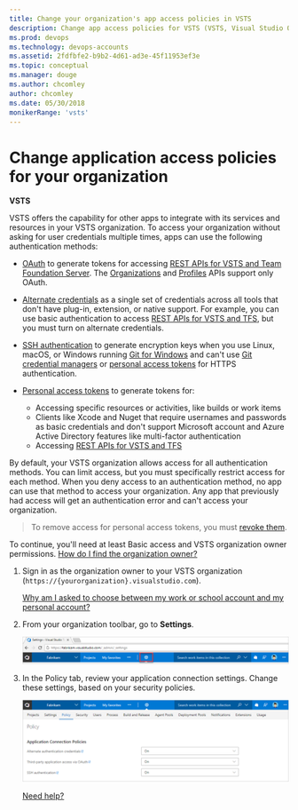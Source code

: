 ```yaml
---
title: Change your organization's app access policies in VSTS 
description: Change app access policies for VSTS (VSTS, Visual Studio Online, VSO)
ms.prod: devops
ms.technology: devops-accounts
ms.assetid: 2fdfbfe2-b9b2-4d61-ad3e-45f11953ef3e
ms.topic: conceptual
ms.manager: douge
ms.author: chcomley
author: chcomley
ms.date: 05/30/2018
monikerRange: 'vsts'
---
```


# Change application access policies for your organization

**VSTS**

VSTS offers the capability for other apps to integrate with its services and resources in your VSTS organization. To access your organization without asking for user credentials multiple times, apps can use the following authentication methods:

* [OAuth](../../integrate/get-started/authentication/oauth.md) to generate tokens for accessing [REST APIs for VSTS and Team Foundation Server](../../integrate/get-started/rest/basics.md). The [Organizations](../../integrate/api/shared/organizations.md) and [Profiles](../../integrate/api/shared/profiles.md) APIs support only OAuth.

* [Alternate credentials](../../git/auth-overview.md#alternate-credentials) as a single set of credentials across all tools that don't have plug-in, extension, or native support. For example, you can use basic authentication to access [REST APIs for VSTS and TFS](../../integrate/get-started/rest/basics.md), but you must turn on alternate credentials.

* [SSH authentication](../../git/use-ssh-keys-to-authenticate.md) to generate encryption keys when you use Linux, macOS, or Windows running [Git for Windows](http://www.git-scm.com/download/win) and can't use [Git credential managers](../../git/set-up-credential-managers.md) or [personal access tokens](use-personal-access-tokens-to-authenticate.md) for HTTPS authentication.

* [Personal access tokens](use-personal-access-tokens-to-authenticate.md) to generate tokens for:

   * Accessing specific resources or activities, like builds or work items
   * Clients like Xcode and Nuget that require usernames and passwords as basic credentials and don't support Microsoft account and Azure Active Directory features like multi-factor authentication
   * Accessing [REST APIs for VSTS and TFS](../../integrate/get-started/rest/basics.md)

By default, your VSTS organization allows access for all authentication methods.
You can limit access, but you must specifically restrict access for each method.
When you deny access to an authentication method, no app can use that method to access your organization. Any app that previously had access will get an authentication error and can't access your organization.

> To remove access for personal access tokens,
> you must [revoke them](use-personal-access-tokens-to-authenticate.md).

To continue, you'll need at least Basic access and VSTS organization owner permissions.
[How do I find the organization owner?](faq-change-app-access.md#find-owner)

1. Sign in as the organization owner to your VSTS organization (```https://{yourorganization}.visualstudio.com```).

   [Why am I asked to choose between my work or school account and my personal account?](faq-change-app-access.md#ChooseOrgAcctMSAcct)

2. From your organization toolbar, go to **Settings**.

    ![Choose the gear icon, go to Settings](../../_shared/_img/organization-settings-new-ui.png)

3. In the Policy tab, review your application connection settings. Change these settings, based on your security policies.

    ![Under Application Connections, change each setting as necessary, save your changes](_img/change-organization-access-policies/connections.png)

   [Need help?](faq-change-app-access.md#get-support)
